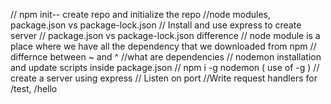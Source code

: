 // npm init-- create repo and initialize the repo
//node modules, package.json vs package-lock.json
// Install and use express to create server
// package.json vs package-lock.json difference
// node module is a place where we have all the dependency that we downloaded from npm
// differnce between ~ and ^
//what are dependencies
// nodemon installation and update scripts inside package.json
// npm i -g nodemon ( use of -g )
// create a server using express
// Listen on port 
//Write request handlers for /test, /hello